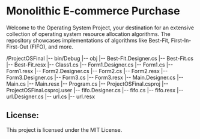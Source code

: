 # Monolithic E-commerce Purchase

Welcome to the Operating System Project, your destination for an extensive collection of operating system resource allocation algorithms. The repository showcases implementations of algorithms like Best-Fit, First-In-First-Out (FIFO), and more.

/ProjectOSFinal
|-- bin/Debug
|-- obj
|-- Best-Fit.Designer.cs
|-- Best-Fit.cs
|-- Best-Fit.resx
|-- Class1.cs
|-- Form1.Designer.cs
|-- Form1.cs
|-- Form1.resx
|-- Form2.Designer.cs
|-- Form2.cs
|-- Form2.resx
|-- Form3.Designer.cs
|-- Form3.cs
|-- Form3.resx
|-- Main.Designer.cs
|-- Main.cs
|-- Main.resx
|-- Program.cs
|-- ProjectOSFinal.csproj
|-- ProjectOSFinal.csproj.user
|-- fifo.Designer.cs
|-- fifo.cs
|-- fifo.resx
|-- url.Designer.cs
|-- url.cs
|-- url.resx


## License:
This project is licensed under the MIT License.

